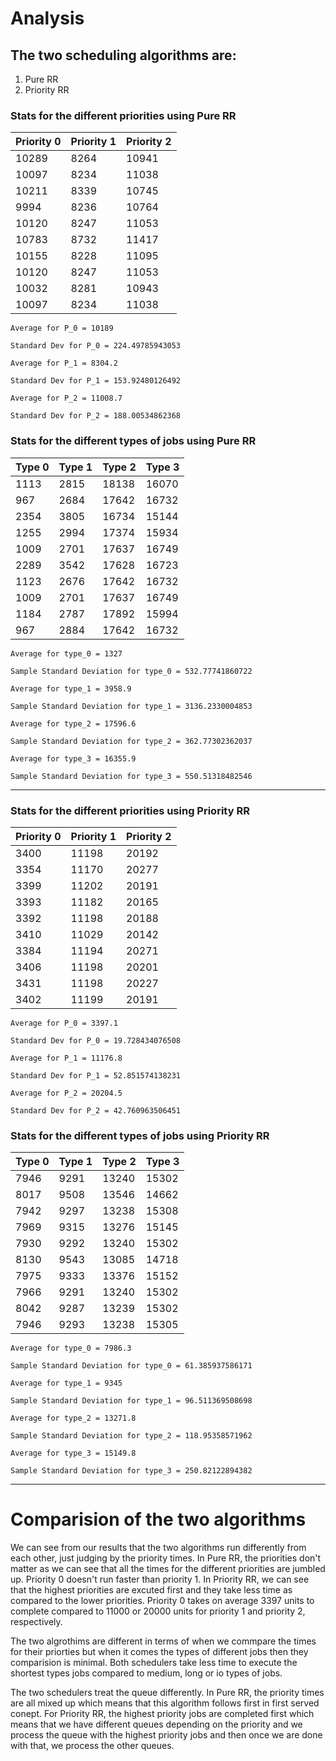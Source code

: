 # Analysis

## The two scheduling algorithms are:
1. Pure RR
2. Priority RR

### Stats for the different priorities using Pure RR 
| Priority 0 	| Priority 1 	| Priority 2 	|
|------------	|------------	|------------	|
| 10289      	| 8264       	| 10941      	|
| 10097      	| 8234       	| 11038      	|
| 10211      	| 8339       	| 10745      	|
| 9994       	| 8236       	| 10764      	|
| 10120      	| 8247       	| 11053      	|
| 10783      	| 8732       	| 11417      	|
| 10155      	| 8228       	| 11095      	|
| 10120      	| 8247       	| 11053      	|
| 10032      	| 8281       	| 10943      	|
| 10097      	| 8234       	| 11038      	|

```
Average for P_0 = 10189

Standard Dev for P_0 = 224.49785943053

Average for P_1 = 8304.2

Standard Dev for P_1 = 153.92480126492

Average for P_2 = 11008.7

Standard Dev for P_2 = 188.00534862368
```

### Stats for the different types of jobs using Pure RR
| Type 0 	| Type 1 	| Type 2 	| Type 3 	|
|--------	|--------	|--------	|--------	|
| 1113   	| 2815   	| 18138  	| 16070  	|
| 967    	| 2684   	| 17642  	| 16732  	|
| 2354   	| 3805   	| 16734  	| 15144  	|
| 1255   	| 2994   	| 17374  	| 15934  	|
| 1009   	| 2701   	| 17637  	| 16749  	|
| 2289   	| 3542   	| 17628  	| 16723  	|
| 1123   	| 2676   	| 17642  	| 16732  	|
| 1009   	| 2701   	| 17637  	| 16749  	|
| 1184   	| 2787   	| 17892  	| 15994  	|
| 967    	| 2884   	| 17642  	| 16732  	|

```
Average for type_0 = 1327

Sample Standard Deviation for type_0 = 532.77741860722

Average for type_1 = 3958.9

Sample Standard Deviation for type_1 = 3136.2330004853

Average for type_2 = 17596.6

Sample Standard Deviation for type_2 = 362.77302362037

Average for type_3 = 16355.9

Sample Standard Deviation for type_3 = 550.51318482546

```

***
### Stats for the different priorities using Priority RR
| Priority 0 	| Priority 1 	| Priority 2 	|
|------------	|------------	|------------	|
| 3400       	| 11198      	| 20192      	|
| 3354       	| 11170      	| 20277      	|
| 3399       	| 11202      	| 20191      	|
| 3393       	| 11182      	| 20165      	|
| 3392       	| 11198      	| 20188      	|
| 3410       	| 11029      	| 20142      	|
| 3384       	| 11194      	| 20271      	|
| 3406       	| 11198      	| 20201      	|
| 3431       	| 11198      	| 20227      	|
| 3402       	| 11199      	| 20191      	|

```
Average for P_0 = 3397.1

Standard Dev for P_0 = 19.728434076508

Average for P_1 = 11176.8

Standard Dev for P_1 = 52.851574138231

Average for P_2 = 20204.5

Standard Dev for P_2 = 42.760963506451

```

### Stats for the different types of jobs using Priority RR
| Type 0 | Type 1 | Type 2 | Type 3 |
|--------|--------|--------|--------|
| 7946   | 9291   | 13240  | 15302  |
| 8017   | 9508   | 13546  | 14662  |
| 7942   | 9297   | 13238  | 15308  |
| 7969   | 9315   | 13276  | 15145  |
| 7930   | 9292   | 13240  | 15302  |
| 8130   | 9543   | 13085  | 14718  |
| 7975   | 9333   | 13376  | 15152  |
| 7966   | 9291   | 13240  | 15302  |
| 8042   | 9287   | 13239  | 15302  |
| 7946   | 9293   | 13238  | 15305  |

```
Average for type_0 = 7986.3

Sample Standard Deviation for type_0 = 61.385937586171

Average for type_1 = 9345

Sample Standard Deviation for type_1 = 96.511369508698

Average for type_2 = 13271.8

Sample Standard Deviation for type_2 = 118.95358571962

Average for type_3 = 15149.8

Sample Standard Deviation for type_3 = 250.82122894382
```

***
# Comparision of the two algorithms
We can see from our results that the two algorithms run differently from each other, just judging by the priority times. In Pure RR, the priorities don't matter as we can see that all the times for the different priorities are jumbled up. Priority 0 doesn't run faster than priority 1. 
In Priority RR, we can see that the highest priorities are excuted first and they take less time as compared to the lower priorities. Priority 0 takes on average 3397 units to complete compared to 11000 or 20000 units for priority 1 and priority 2, respectively.

The two algrothims are different in terms of when we commpare the times for their priorties but when it comes the types of different jobs then they comparision is minimal. Both schedulers take less time to execute the shortest types jobs compared to medium, long or io types of jobs. 

The two schedulers treat the queue differently. In Pure RR, the priority times are all mixed up which means that this algorithm follows first in first served conept. For Priority RR, the highest priority jobs are completed first which means that we have different queues depending on the priority and we process the queue with the highest priority jobs and then once we are done with that, we process the other queues. 